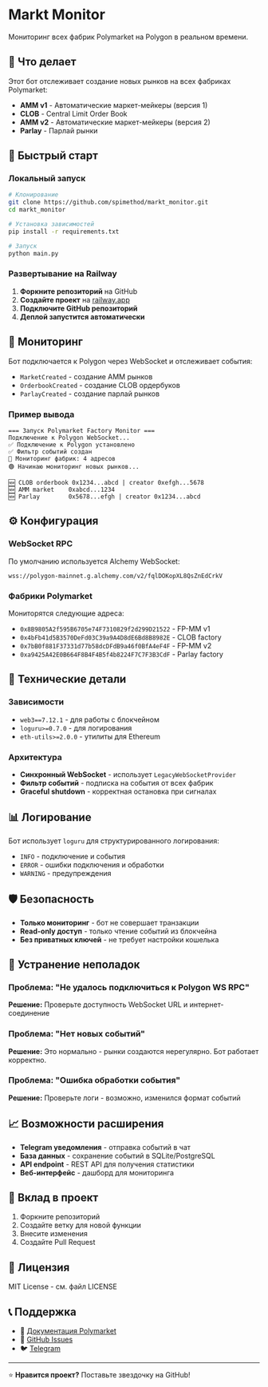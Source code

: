 # Markt Monitor

Мониторинг всех фабрик Polymarket на Polygon в реальном времени.

## 🎯 Что делает

Этот бот отслеживает создание новых рынков на всех фабриках Polymarket:

- **AMM v1** - Автоматические маркет-мейкеры (версия 1)
- **CLOB** - Central Limit Order Book
- **AMM v2** - Автоматические маркет-мейкеры (версия 2)
- **Parlay** - Парлай рынки

## 🚀 Быстрый старт

### Локальный запуск

```bash
# Клонирование
git clone https://github.com/spimethod/markt_monitor.git
cd markt_monitor

# Установка зависимостей
pip install -r requirements.txt

# Запуск
python main.py
```

### Развертывание на Railway

1. **Форкните репозиторий** на GitHub
2. **Создайте проект** на [railway.app](https://railway.app)
3. **Подключите GitHub репозиторий**
4. **Деплой запустится автоматически**

## 📡 Мониторинг

Бот подключается к Polygon через WebSocket и отслеживает события:

- `MarketCreated` - создание AMM рынков
- `OrderbookCreated` - создание CLOB ордербуков
- `ParlayCreated` - создание парлай рынков

### Пример вывода

```
=== Запуск Polymarket Factory Monitor ===
Подключение к Polygon WebSocket...
✅ Подключение к Polygon установлено
✅ Фильтр событий создан
📡 Мониторинг фабрик: 4 адресов
🟢 Начинаю мониторинг новых рынков...

🆕 CLOB orderbook 0x1234...abcd | creator 0xefgh...5678
🆕 AMM market    0xabcd...1234
🆕 Parlay        0x5678...efgh | creator 0x1234...abcd
```

## ⚙️ Конфигурация

### WebSocket RPC

По умолчанию используется Alchemy WebSocket:

```
wss://polygon-mainnet.g.alchemy.com/v2/fqlDOKopXL8QsZnEdCrkV
```

### Фабрики Polymarket

Мониторятся следующие адреса:

- `0x8B9805A2f595B6705e74F7310829f2d299D21522` - FP-MM v1
- `0x4bFb41d5B3570DeFd03C39a9A4D8dE6Bd8B8982E` - CLOB factory
- `0x7bB0f881F37331d77b58dcDFdB9a46f0BfA4eF4F` - FP-MM v2
- `0xa9425A42E0B664F8B4F4B5f4b8224F7C7F3B3CdF` - Parlay factory

## 🔧 Технические детали

### Зависимости

- `web3==7.12.1` - для работы с блокчейном
- `loguru>=0.7.0` - для логирования
- `eth-utils>=2.0.0` - утилиты для Ethereum

### Архитектура

- **Синхронный WebSocket** - использует `LegacyWebSocketProvider`
- **Фильтр событий** - подписка на события от всех фабрик
- **Graceful shutdown** - корректная остановка при сигналах

## 📊 Логирование

Бот использует `loguru` для структурированного логирования:

- `INFO` - подключение и события
- `ERROR` - ошибки подключения и обработки
- `WARNING` - предупреждения

## 🛡️ Безопасность

- **Только мониторинг** - бот не совершает транзакции
- **Read-only доступ** - только чтение событий из блокчейна
- **Без приватных ключей** - не требует настройки кошелька

## 🐛 Устранение неполадок

### Проблема: "Не удалось подключиться к Polygon WS RPC"

**Решение:** Проверьте доступность WebSocket URL и интернет-соединение

### Проблема: "Нет новых событий"

**Решение:** Это нормально - рынки создаются нерегулярно. Бот работает корректно.

### Проблема: "Ошибка обработки события"

**Решение:** Проверьте логи - возможно, изменился формат событий

## 📈 Возможности расширения

- **Telegram уведомления** - отправка событий в чат
- **База данных** - сохранение событий в SQLite/PostgreSQL
- **API endpoint** - REST API для получения статистики
- **Веб-интерфейс** - дашборд для мониторинга

## 🤝 Вклад в проект

1. Форкните репозиторий
2. Создайте ветку для новой функции
3. Внесите изменения
4. Создайте Pull Request

## 📄 Лицензия

MIT License - см. файл LICENSE

## 📞 Поддержка

- 📖 [Документация Polymarket](https://docs.polymarket.com/)
- 💬 [GitHub Issues](https://github.com/spimethod/markt_monitor/issues)
- 🐦 [Telegram](https://t.me/polymarket_support)

---

⭐ **Нравится проект?** Поставьте звездочку на GitHub!
